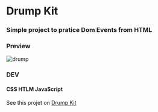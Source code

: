 # Drump Kit
<h3>
Simple project to pratice Dom Events from HTML </h3>


### Preview

![drump](https://user-images.githubusercontent.com/42571500/98490981-41ee3380-222b-11eb-9a9f-82f751dc93b0.png)

### DEV
<h4>
CSS
HTLM
JavaScript
</h4>

See this projet on [Drump Kit](https://drump-kit.vercel.app/)
